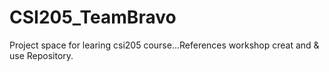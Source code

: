 # CSI205_TeamBravo
Project space for learing csi205 course...References workshop creat and &amp; use Repository.
